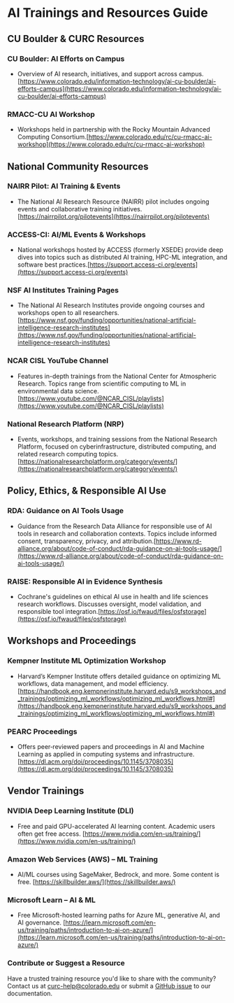 # AI Trainings and Resources Guide

## CU Boulder & CURC Resources

### CU Boulder: AI Efforts on Campus
- Overview of AI research, initiatives, and support across campus.[https://www.colorado.edu/information-technology/ai-cu-boulder/ai-efforts-campus](https://www.colorado.edu/information-technology/ai-cu-boulder/ai-efforts-campus)
### RMACC-CU AI Workshop
- Workshops held in partnership with the Rocky Mountain Advanced Computing Consortium.[https://www.colorado.edu/rc/cu-rmacc-ai-workshop](https://www.colorado.edu/rc/cu-rmacc-ai-workshop)

## National Community Resources

### NAIRR Pilot: AI Training & Events
- The National AI Research Resource (NAIRR) pilot includes ongoing events and collaborative training initiatives.[https://nairrpilot.org/pilotevents](https://nairrpilot.org/pilotevents)
### ACCESS-CI: AI/ML Events & Workshops
- National workshops hosted by ACCESS (formerly XSEDE) provide deep dives into topics such as distributed AI training, HPC-ML integration, and software best practices.[https://support.access-ci.org/events](https://support.access-ci.org/events)
### NSF AI Institutes Training Pages
- The National AI Research Institutes provide ongoing courses and workshops open to all researchers.[https://www.nsf.gov/funding/opportunities/national-artificial-intelligence-research-institutes](https://www.nsf.gov/funding/opportunities/national-artificial-intelligence-research-institutes)
### NCAR CISL YouTube Channel
- Features in-depth trainings from the National Center for Atmospheric Research. Topics range from scientific computing to ML in environmental data science.[https://www.youtube.com/@NCAR_CISL/playlists](https://www.youtube.com/@NCAR_CISL/playlists)
### National Research Platform (NRP)
- Events, workshops, and training sessions from the National Research Platform, focused on cyberinfrastructure, distributed computing, and related research computing topics.[https://nationalresearchplatform.org/category/events/](https://nationalresearchplatform.org/category/events/)

## Policy, Ethics, & Responsible AI Use

### RDA: Guidance on AI Tools Usage
- Guidance from the Research Data Alliance for responsible use of AI tools in research and collaboration contexts. Topics include informed consent, transparency, privacy, and attribution.[https://www.rd-alliance.org/about/code-of-conduct/rda-guidance-on-ai-tools-usage/](https://www.rd-alliance.org/about/code-of-conduct/rda-guidance-on-ai-tools-usage/)
### RAISE: Responsible AI in Evidence Synthesis
- Cochrane's guidelines on ethical AI use in health and life sciences research workflows. Discusses oversight, model validation, and responsible tool integration.[https://osf.io/fwaud/files/osfstorage](https://osf.io/fwaud/files/osfstorage)

## Workshops and Proceedings

### Kempner Institute ML Optimization Workshop
- Harvard’s Kempner Institute offers detailed guidance on optimizing ML workflows, data management, and model efficiency.[https://handbook.eng.kempnerinstitute.harvard.edu/s9_workshops_and_trainings/optimizing_ml_workflows/optimizing_ml_workflows.html#](https://handbook.eng.kempnerinstitute.harvard.edu/s9_workshops_and_trainings/optimizing_ml_workflows/optimizing_ml_workflows.html#)
### PEARC Proceedings
- Offers peer‐reviewed papers and proceedings in AI and Machine Learning as applied in computing systems and infrastructure.[https://dl.acm.org/doi/proceedings/10.1145/3708035](https://dl.acm.org/doi/proceedings/10.1145/3708035)

## Vendor Trainings

### NVIDIA Deep Learning Institute (DLI)
- Free and paid GPU-accelerated AI learning content. Academic users often get free access.
[https://www.nvidia.com/en-us/training/](https://www.nvidia.com/en-us/training/)
### Amazon Web Services (AWS) – ML Training
- AI/ML courses using SageMaker, Bedrock, and more. Some content is free.
[https://skillbuilder.aws/](https://skillbuilder.aws/)
### Microsoft Learn – AI & ML
- Free Microsoft-hosted learning paths for Azure ML, generative AI, and AI governance.
[https://learn.microsoft.com/en-us/training/paths/introduction-to-ai-on-azure/](https://learn.microsoft.com/en-us/training/paths/introduction-to-ai-on-azure/)


### Contribute or Suggest a Resource
Have a trusted training resource you'd like to share with the community?
Contact us at [curc-help@colorado.edu](curc-help@colorado.edu) or submit a [GitHub issue](https://github.com/ResearchComputing/Documentation/issues) to our documentation.